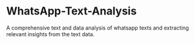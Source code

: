 # WhatsApp-Text-Analysis
A comprehensive text and data analysis of whatsapp texts and extracting relevant insights from the text data. 
